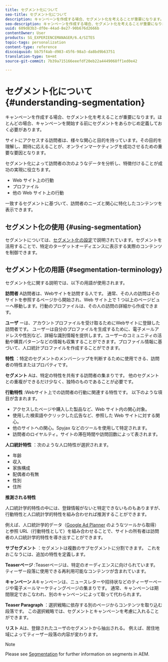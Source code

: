 ```yaml
---
title: セグメント化について
seo-title: セグメント化について
description: キャンペーンを作成する場合、セグメント化を考えることが重要になります。ほとんどの場合、キャンペーンを開始する前にセグメントをあらかじめ定義しておく必要があります。
seo-description: キャンペーンを作成する場合、セグメント化を考えることが重要になります。ほとんどの場合、キャンペーンを開始する前にセグメントをあらかじめ定義しておく必要があります。
uuid: 609d83b3-df0e-44ad-8e27-90b676d2666b
contentOwner: User
products: SG_EXPERIENCEMANAGER/6.4/SITES
topic-tags: personalization
content-type: reference
discoiquuid: bb75f4ab-d983-45f6-98a3-da8bd9b63751
translation-type: tm+mt
source-git-commit: 7b39a715166eeefdf20eb22a4449068ff1ed0e42

---
```



# セグメント化について{#understanding-segmentation}

キャンペーンを作成する場合、セグメント化を考えることが重要になります。ほとんどの場合、キャンペーンを開始する前にセグメントをあらかじめ定義しておく必要があります。

サイトにアクセスする訪問者は、様々な関心と目的を持っています。その目的を理解し、期待に応えることが、オンラインマーケティングを成功させるための重要な要因となります。

セグメント化によって訪問者の次のようなデータを分析し、特徴付けることが成功&#x200B;&#x200B;の実現に役立ちます。

* Web サイト上の行動
* プロファイル
* 他の Web サイト上の行動

一致するセグメントに基づいて、訪問者のニーズと関心に特化したコンテンツを表示できます。

## セグメント化の使用 {#using-segmentation}

セグメントについては、[セグメント化の設定](/help/sites-administering/campaign-segmentation.md)で説明されています。セグメントを活用することで、特定のターゲットオーディエンスに表示する実際のコンテンツを制御できます。

## セグメント化の用語 {#segmentation-terminology}

セグメント化に関する説明では、以下の用語が使用されます。

**訪問者** A訪問者は、Webサイトを訪問する人です。 通常、その人の訪問はそのサイトを参照するページから開始され、Web サイト上で 1 つ以上のページビューへ移動します。行動のプロファイルは、その人の訪問の詳細から作成できます。

**ユーザ** ーは、アカウントプロファイルを受け取るためにWebサイトに登録した訪問者です。 ユーザーは自分のプロファイルを生成するために、電子メールアドレスや性別など、詳細な識別情報を提供します。ユーザーのコミュニティの活動や購買パターンなどの情報も収集することができます。プロファイル情報に基づいて、人口統計プロファイルを作成することができます。

**特性** ：特定のセグメントのメンバーシップを判断するために使用できる、訪問者の特性またはプロパティです。

**セグメント** Aは、特定の特性を共有する訪問者の集まりです。 他のセグメントとの重複ができるだけ少なく、独特のものであることが必要です。

**行動特性** :Webサイト上での訪問者の行動に関連する特性です。 以下のような項目が含まれます。

* アクセスしたページや購入した製品など、Web サイト内の関心対象。
* 使用した検索語やクリックした広告など、参照した Web サイトに対する関心。
* 他のサイトへの関心。Spyjax などのツールを使用して特定されます。
* 訪問者のロイヤルティ。サイトの滞在時間や訪問回数によって表されます。

**人口統計特性** ：次のような人口特性が選択されます。

* 年齢
* 収入
* 家族構成
* 配偶者の有無
* 性別
* 住所

**推測される特性**

人口統計学的特性の中には、登録情報がないと特定できないものもありますが、行動特性と人口統計学的特性を組み合わせれば推測することができます。

例えば、人口統計学的データ（[Google Ad Planner](https://www.google.com/adplanner/) のようなツールから取得）と参照 URL（行動特性として）を組み合わせることで、サイトの所有者は訪問者の人口統計学的特性を導き出すことができます。

**サブセグメント** ：セグメントは複数のサブセグメントに分割できます。 これをおこなうには、追加の特性を定義します。

**Teaserページ** :Teaserページは、特定のオーディエンスに向けられています。 ティーザー段落に使用できる再利用可能なコンテンツが含まれています。

**キャンペーン** Aキャンペーンは、ニュースレターや招待状などのティーザーページや電子メールマーケティングページの集まりです。 通常、キャンペーンは期間限定でおこなわれ、別のキャンペーンによって取って代わられます。

**Teaser Paragraph** ：選択戦略に依存する別のページからコンテンツを取り込む段落です。 この選択戦略では、セグメントとキャンペーンを考慮に入れることができます。

**リスト** Aは、登録されたユーザのセグメントから抽出される。 例えば、居住地域によってティーザー段落の内容が変わります。

>[!NOTE]
>
>Please see [Segmentation](/help/sites-administering/campaign-segmentation.md) for further information on segments in AEM.


